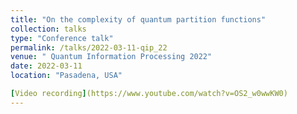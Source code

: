 ```yaml
---
title: "On the complexity of quantum partition functions"
collection: talks
type: "Conference talk"
permalink: /talks/2022-03-11-qip_22
venue: " Quantum Information Processing 2022"
date: 2022-03-11
location: "Pasadena, USA"

[Video recording](https://www.youtube.com/watch?v=OS2_w0wwKW0)
---
```

